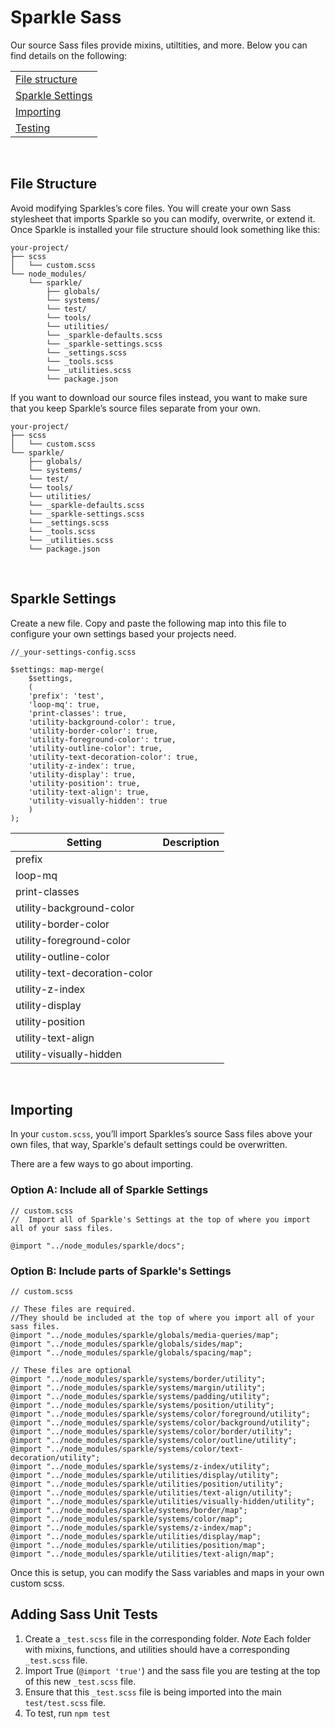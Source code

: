 
# Sparkle Sass
Our source Sass files provide mixins, utiltities, and more. Below you can find details on the following:

|                                                 |
|-------------------------------------------------|
| [File structure](#file-structure)               |
| [Sparkle Settings](#sparkle-settings)           |
| [Importing](#importing)                         |
| [Testing](#adding-sass-unit-tests)              |
<br />

## File Structure

Avoid modifying Sparkles’s core files. You will create your own Sass stylesheet that imports Sparkle so you can modify, overwrite, or extend it. Once Sparkle is installed your file structure should look something like this:

```
your-project/
├── scss
│   └── custom.scss
└── node_modules/
    └── sparkle/
        ├── globals/
        └── systems/
        └── test/
        └── tools/
        └── utilities/
        └── _sparkle-defaults.scss
        └── _sparkle-settings.scss
        └── _settings.scss
        └── _tools.scss
        └── _utilities.scss
        └── package.json
```

If you want to download our source files instead, you want to make sure that you keep Sparkle’s source files separate from your own.

```
your-project/
├── scss
│   └── custom.scss
└── sparkle/
    ├── globals/
    └── systems/
    └── test/
    └── tools/
    └── utilities/
    └── _sparkle-defaults.scss
    └── _sparkle-settings.scss
    └── _settings.scss
    └── _tools.scss
    └── _utilities.scss
    └── package.json
```
<br />

## Sparkle Settings

Create a new file. Copy and paste the following map into this file to configure your own settings based your projects need.

```
//_your-settings-config.scss

$settings: map-merge(
    $settings, 
    (
    'prefix': 'test',
    'loop-mq': true,
    'print-classes': true,
    'utility-background-color': true,
    'utility-border-color': true,
    'utility-foreground-color': true,
    'utility-outline-color': true,
    'utility-text-decoration-color': true,
    'utility-z-index': true,
    'utility-display': true,
    'utility-position': true,
    'utility-text-align': true,
    'utility-visually-hidden': true
    )
);

```

| Setting                           | Description             |
|-----------------------------------|-------------------------|
| prefix                            |                         |
| loop-mq                           |                         |
| print-classes                     |                         |
| utility-background-color          |                         |
| utility-border-color              |                         |
| utility-foreground-color          |                         |
| utility-outline-color             |                         |
| utility-text-decoration-color     |                         |
| utility-z-index                   |                         |
| utility-display                   |                         |
| utility-position                  |                         |
| utility-text-align                |                         |
| utility-visually-hidden           |                         |

<br />

## Importing

In your `custom.scss`, you’ll import Sparkles’s source Sass files above your own files, that way, Sparkle's default settings could be overwritten. 

There are a few ways to go about importing.

### Option A: Include all of Sparkle Settings
```
// custom.scss
//  Import all of Sparkle's Settings at the top of where you import all of your sass files.

@import "../node_modules/sparkle/docs";
```

### Option B: Include parts of Sparkle's Settings

```
// custom.scss

// These files are required.
//They should be included at the top of where you import all of your sass files.  
@import "../node_modules/sparkle/globals/media-queries/map";
@import "../node_modules/sparkle/globals/sides/map";
@import "../node_modules/sparkle/globals/spacing/map";

// These files are optional
@import "../node_modules/sparkle/systems/border/utility";
@import "../node_modules/sparkle/systems/margin/utility";
@import "../node_modules/sparkle/systems/padding/utility";
@import "../node_modules/sparkle/systems/position/utility";
@import "../node_modules/sparkle/systems/color/foreground/utility";
@import "../node_modules/sparkle/systems/color/background/utility";
@import "../node_modules/sparkle/systems/color/border/utility";
@import "../node_modules/sparkle/systems/color/outline/utility";
@import "../node_modules/sparkle/systems/color/text-decoration/utility";
@import "../node_modules/sparkle/systems/z-index/utility";
@import "../node_modules/sparkle/utilities/display/utility";
@import "../node_modules/sparkle/utilities/position/utility";
@import "../node_modules/sparkle/utilities/text-align/utility";
@import "../node_modules/sparkle/utilities/visually-hidden/utility";
@import "../node_modules/sparkle/systems/border/map";
@import "../node_modules/sparkle/systems/color/map";
@import "../node_modules/sparkle/systems/z-index/map";
@import "../node_modules/sparkle/utilities/display/map";
@import "../node_modules/sparkle/utilities/position/map";
@import "../node_modules/sparkle/utilities/text-align/map";
```

Once this is setup, you can modify the Sass variables and maps in your own custom scss. 
<br />

## Adding Sass Unit Tests

1. Create a `_test.scss` file in the corresponding folder. 
    *Note* Each folder with mixins, functions, and utilities should have a corresponding `_test.scss` file. 
2. Import True (`@import 'true'`) and the sass file you are testing at the top of this new `_test.scss` file. 
3. Ensure that this `_test.scss` file is being imported into the main `test/test.scss` file.
4. To test, run `npm test`
